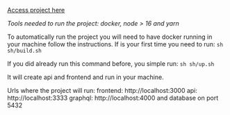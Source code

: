 [Access project here](http://dkgppp1wfiwl5.cloudfront.net)


*Tools needed to run the project: docker, node > 16 and yarn*

To automatically run the project you will need to have docker running in your machine follow the instructions.
If is your first time you need to run:
`sh sh/build.sh`

If you did already run this command before, you simple run:
`sh sh/up.sh`

It will create api and frontend and run in your machine.

Urls where the project will run:
frontend: http://localhost:3000
api: http://localhost:3333
graphql: http://localhost:4000
and database on port 5432
